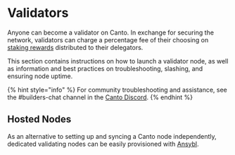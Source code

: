# Validators

Anyone can become a validator on Canto. In exchange for securing the network, validators can charge a percentage fee of their choosing on [staking rewards](../../user-guides/staking.md) distributed to their delegators.

This section contains instructions on how to launch a validator node, as well as information and best practices on troubleshooting, slashing, and ensuring node uptime.

{% hint style="info" %}
For community troubleshooting and assistance, see the #builders-chat channel in the [Canto Discord](https://discord.gg/canto).
{% endhint %}

## Hosted Nodes

As an alternative to setting up and syncing a Canto node independently, dedicated validating nodes can be easily provisioned with [Ansybl](https://www.ansybl.io/).
